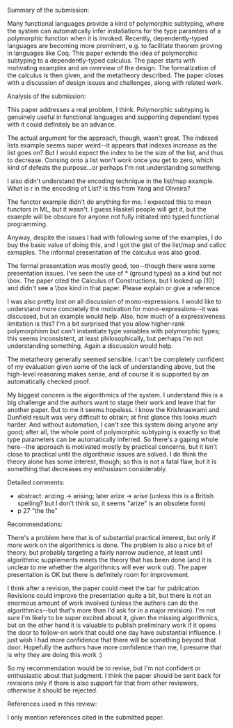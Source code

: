 Summary of the submission:

Many functional languages provide a kind of polymorphic subtyping, where the system can automatically infer instatiations for the type paramters of a polymorphic function when it is invoked.  Recently, dependently-typed languages are becoming more prominent, e.g. to facilitate theorem proving in languages like Coq.  This paper extends the idea of polymorphic subtyping to a dependently-typed calculus.  The paper starts with motivating examples and an overview of the design.  The formalization of the calculus is then given, and the metatheory described.  The paper closes with a discussion of design issues and challenges, along with related work.

Analysis of the submission:

This paper addresses a real problem, I think.  Polymorphic subtyping is genuinely useful in functional languages and supporting dependent types with it could definitely be an advance.

The actual argument for the approach, though, wasn't great.  The indexed lists example seems super weird--it appears that indexes increase as the list goes on?  But I would expect the index to be the size of the list, and thus to decrease.  Consing onto a list won't work once you get to zero, which kind of defeats the purpose...or perhaps I'm not understanding something.

I also didn't understand the encoding technique in the list/map example.  What is r in the encoding of List?  Is this from Yang and Oliveira?

The functor example didn't do anything for me.  I expected this to mean functors in ML, but it wasn't.  I guess Haskell people will get it, but the example will be obscure for anyone not fully initiated into typed functional programming.

Anyway, despite the issues I had with following some of the examples, I do buy the basic value of doing this, and I got the gist of the list/map and callcc exmaples.  The informal presentation of the calculus was also good.

The formal presentation was mostly good, too--though there were some presentation issues.  I've seen the use of * (ground types) as a kind but not \box.  The paper cited the Calculus of Constructions, but I looked up [10] and didn't see a \box kind in that paper.  Please explain or give a reference.

I was also pretty lost on all discussion of mono-expressions.  I would like to understand more concretely the motivation for mono-expressions--it was discussed, but an example would help.  Also, how much of a expressiveness limitation is this?  I'm a bit surprised that you allow higher-rank polymorphism but can't instantiate type variables with polymorphic types; this seems inconsistent, at least philosophically, but perhaps I'm not understanding something.  Again a discussion would help.

The metatheory generally seemed sensible.  I can't be completely confident of my evaluation given some of the lack of understanding above, but the high-level reasoning makes sense, and of course it is supported by an automatically checked proof.

My biggest concern is the algorithmics of the system.  I understand this is a big challenge and the authors want to stage their work and leave that for another paper.  But to me it seems hopeless.  I know the Krishnaswami and Dunfield result was very difficult to obtain; at first glance this looks *much* harder.  And without automation, I can't see this system doing anyone any good; after all, the whole point of polymorphic subtyping is exactly so that type parameters can be automatically inferred.  So there's a gaping whole here--the approach is motivated mostly by practical concerns, but it isn't close to practical until the algorithmic issues are solved.  I do think the theory alone has some interest, though; so this is not a fatal flaw, but it is something that decreases my enthusiasm considerably.


Detailed comments:
 - abstract: arizing -> arising; later arize -> arise (unless this is a British spelling? but I don't think so, it seems "arize" is an obsolete form)
 - p 27 "the the"


Recommendations:

There's a problem here that is of substantial practical interest, but only if more work on the algorithmics is done.  The problem is also a nice bit of theory, but probably targeting a fairly narrow audience, at least until algorithmic supplements meets the theory that has been done (and it is unclear to me whether the algorithmics will ever work out).  The paper presentation is OK but there is definitely room for improvement.

I think after a revision, the paper could meet the bar for publication.  Revisions could improve the presentation quite a bit, but there is not an enormous amount of work involved (unless the authors can do the algorithmics--but that's more than I'd ask for in a major revision).  I'm not sure I'm likely to be super excited about it, given the missing algorithmics, but on the other hand it is valuable to publish preliminary work if it opens the door to follow-on work that could one day have substantial influence.  I just wish I had more confidence that there will be something beyond that door.  Hopefully the authors have more confidence than me, I presume that is why they are doing this work :)

So my recommendation would be to revise, but I'm not confident or enthusiastic about that judgment.  I think the paper should be sent back for revisions only if there is also support for that from other reviewers, otherwise it should be rejected.


References used in this review:

I only mention references cited in the submitted paper.

